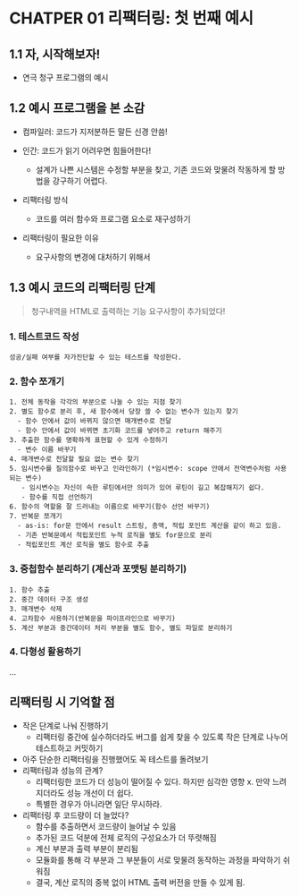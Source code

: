 
# CHATPER 01 리팩터링: 첫 번째 예시

## 1.1 자, 시작해보자!
  - 연극 청구 프로그램의 예시
 
 
## 1.2 예시 프로그램을 본 소감
  - 컴파일러: 코드가 지저분하든 말든 신경 안씀!
  - 인간: 코드가 읽기 어려우면 힘들어한다!
    - 설계가 나쁜 시스템은 수정할 부분을 찾고, 기존 코드와 맞물려 작동하게 할 방법을 강구하기 어렵다.


  - 리팩터링 방식
    - 코드를 여러 함수와 프로그램 요소로 재구성하기
    
  - 리팩터링이 필요한 이유
    - 요구사항의 변경에 대처하기 위해서


## 1.3 예시 코드의 리팩터링 단계
> 청구내역을 HTML로 출력하는 기능 요구사항이 추가되었다!
### 1. 테스트코드 작성
    성공/실패 여부를 자가진단할 수 있는 테스트를 작성한다.
### 2. 함수 쪼개기
    1. 전체 동작을 각각의 부분으로 나눌 수 있는 지점 찾기
    2. 별도 함수로 분리 후, 새 함수에서 당장 쓸 수 없는 변수가 있는지 찾기
      - 함수 안에서 값이 바뀌지 않으면 매개변수로 전달
      - 함수 안에서 값이 바뀌면 초기화 코드를 넣어주고 return 해주기
    3. 추출한 함수를 명확하게 표현할 수 있게 수정하기
      - 변수 이름 바꾸기
    4. 매개변수로 전달할 필요 없는 변수 찾기
    5. 임시변수를 질의함수로 바꾸고 인라인하기 (*임시변수: scope 안에서 전역변수처럼 사용되는 변수)
       - 임시변수는 자신이 속한 루틴에서만 의미가 있어 루틴이 길고 복잡해지기 쉽다.
       - 함수를 직접 선언하기
    6. 함수의 역할을 잘 드러내는 이름으로 바꾸기(함수 선언 바꾸기)
    7. 반복문 쪼개기
      - as-is: for문 안에서 result 스트링, 총액, 적립 포인트 계산을 같이 하고 있음.
      - 기존 반복문에서 적립포인트 누적 로직을 별도 for문으로 분리
      - 적립포인트 계산 로직을 별도 함수로 추출
      
### 3. 중첩함수 분리하기 (계산과 포맷팅 분리하기)
    1. 함수 추출
    2. 중간 데이터 구조 생성
    3. 매개변수 삭제
    4. 고차함수 사용하기(반복문을 파이프라인으로 바꾸기)
    5. 계산 부분과 중간데이터 처리 부분을 별도 함수, 별도 파일로 분리하기
    
### 4. 다형성 활용하기
...
    
## 리팩터링 시 기억할 점
- 작은 단계로 나눠 진행하기
  - 리팩터링 중간에 실수하더라도 버그를 쉽게 찾을 수 있도록 작은 단계로 나누어 테스트하고 커밋하기
- 아주 단순한 리팩터링을 진행했어도 꼭 테스트를 돌려보기
- 리팩터링과 성능의 관계?
  - 리팩터링한 코드가 더 성능이 떨어질 수 있다. 하지만 심각한 영향 x. 만약 느려지더라도 성능 개선이 더 쉽다.
  - 특별한 경우가 아니라면 일단 무시하라.
- 리팩터링 후 코드량이 더 늘었다?
  - 함수를 추출하면서 코드량이 늘어날 수 있음
  - 추가된 코드 덕분에 전체 로직의 구성요소가 더 뚜렷해짐
  - 계신 부분과 출력 부분이 분리됨
  - 모듈화를 통해 각 부분과 그 부분들이 서로 맞물려 동작하는 과정을 파악하기 쉬워짐
  - 결국, 계산 로직의 중복 없이 HTML 출력 버전을 만들 수 있게 됨.
